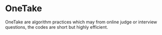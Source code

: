 OneTake
=======

OneTake are algorithm practices which may from online judge or interview questions, the codes are short but highly efficient.
